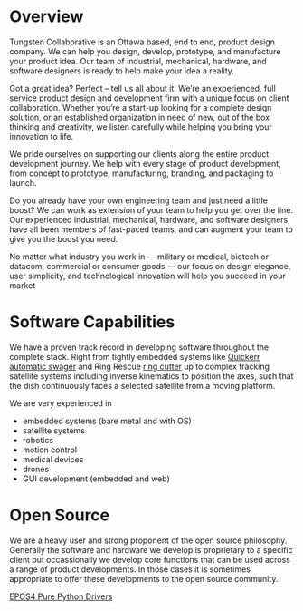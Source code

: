 # Overview
Tungsten Collaborative is an Ottawa based, end to end, product design company. We can help you design, develop, prototype, and manufacture your product idea. Our team of industrial, mechanical, hardware, and software designers is ready to help make your idea a reality. 

Got a great idea? Perfect – tell us all about it. We’re an experienced, full service product design and development firm with a unique focus on client collaboration. Whether you’re a start-up looking for a complete design solution, or an established organization in need of new, out of the box thinking and creativity, we listen carefully while helping you bring your innovation to life.

We pride ourselves on supporting our clients along the entire product development journey. We help with every stage of product development, from concept to prototype, manufacturing, branding, and packaging to launch.

Do you already have your own engineering team and just need a little boost? We can work as extension of your team to help you get over the line. Our experienced industrial, mechanical, hardware, and software designers have all been members of fast-paced teams, and can augment your team to give you the boost you need.

No matter what industry you work in — military or medical, biotech or datacom, commercial or consumer goods — our focus on design elegance, user simplicity, and technological innovation will help you succeed in your market

# Software Capabilities
We have a proven track record in developing software throughout the complete stack. Right from tightly embedded systems like [Quickerr automatic swager](https://quickerrsystems.com/) and Ring Rescue [ring cutter](https://www.ringrescue.com/) up to complex tracking satellite systems including inverse kinematics to position the axes, such that the dish continuously faces a selected satellite from a moving platform.

We are very experienced in 
- embedded systems (bare metal and with OS)
- satellite systems
- robotics
- motion control
- medical devices
- drones
- GUI development (embedded and web)

# Open Source
We are a heavy user and strong proponent of the open source philosophy. Generally the software and hardware we develop is proprietary to a specific client but occassionally we develop core functions that can be used across a range of product developments. In those cases it is sometimes appropriate to offer these developments to the open source community.

[EPOS4 Pure Python Drivers](https://github.com/jarraneil/maxon-python)

<!--

**Here are some ideas to get you started:**

🙋‍♀️ A short introduction - what is your organization all about?
🌈 Contribution guidelines - how can the community get involved?
👩‍💻 Useful resources - where can the community find your docs? Is there anything else the community should know?
🍿 Fun facts - what does your team eat for breakfast?
🧙 Remember, you can do mighty things with the power of [Markdown](https://docs.github.com/github/writing-on-github/getting-started-with-writing-and-formatting-on-github/basic-writing-and-formatting-syntax)
-->
